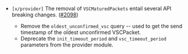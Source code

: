 - `[x/provider]` The removal of `VSCMaturedPackets` entail several API breaking changes.
  ([\#2098](https://github.com/cosmos/interchain-security/pull/2098))
  
  - Remove the `oldest_unconfirmed_vsc` query -- used to get
  the send timestamp of the oldest unconfirmed VSCPacket.
  - Deprecate the `init_timeout_period` and `vsc_timeout_period` parameters 
  from the provider module. 
